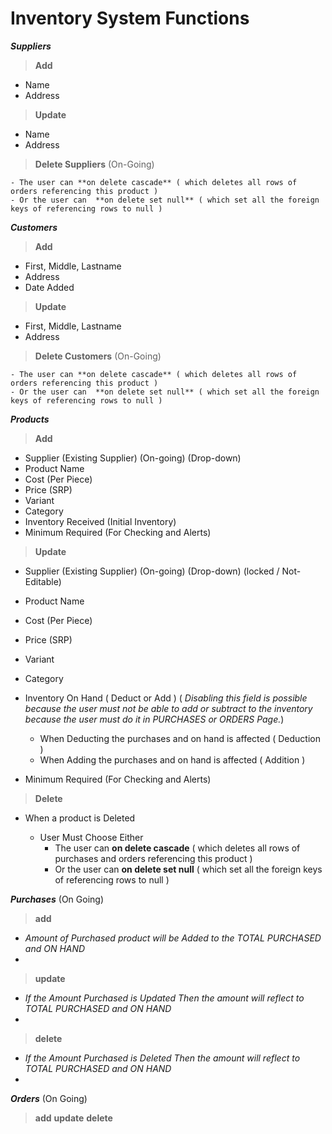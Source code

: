 # Inventory System Functions


_**Suppliers**_

> **Add**
  - Name
  - Address
  
> **Update**
  - Name
  - Address
  
> **Delete Suppliers** (On-Going)

    - The user can **on delete cascade** ( which deletes all rows of orders referencing this product ) 
    - Or the user can  **on delete set null** ( which set all the foreign keys of referencing rows to null )

_**Customers**_

> **Add**
  - First, Middle, Lastname
  - Address
  - Date Added
  
> **Update**
  - First, Middle, Lastname
  - Address

> **Delete Customers** (On-Going)

    - The user can **on delete cascade** ( which deletes all rows of orders referencing this product ) 
    - Or the user can  **on delete set null** ( which set all the foreign keys of referencing rows to null )


_**Products**_

> **Add**
  - Supplier (Existing Supplier) (On-going) (Drop-down)
  - Product Name
  - Cost (Per Piece)
  - Price (SRP)
  - Variant
  - Category
  - Inventory Received (Initial Inventory)
  - Minimum Required (For Checking and Alerts)

> **Update**
  - Supplier (Existing Supplier) (On-going) (Drop-down) (locked / Not-Editable)
  - Product Name
  - Cost (Per Piece)
  - Price (SRP)
  - Variant
  - Category
  
  - Inventory On Hand ( Deduct or Add ) ( _Disabling this field is possible because the user must not be able to add or subtract to the inventory because the user must do it in PURCHASES or ORDERS Page._)
    - When Deducting the purchases and on hand is affected ( Deduction )
    - When Adding the purchases and on hand is affected ( Addition )
    
  - Minimum Required (For Checking and Alerts) 

> **Delete**

  - When a product is Deleted
  
    - User Must Choose Either
      - The user can **on delete cascade** ( which deletes all rows of purchases and orders referencing this product ) 
      - Or the user can  **on delete set null** ( which set all the foreign keys of referencing rows to null )


_**Purchases**_ (On Going)

> **add**
  - _Amount of Purchased product will be Added to the TOTAL PURCHASED and ON HAND_
  - 
> **update**
  - _If the Amount Purchased is Updated Then the amount will reflect to TOTAL PURCHASED and ON HAND_
  - 
> **delete**
  - _If the Amount Purchased is Deleted Then the amount will reflect to TOTAL PURCHASED and ON HAND_
  - 

_**Orders**_ (On Going)

> **add**
> **update**
> **delete**
